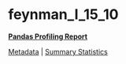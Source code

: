 # feynman_I_15_10

[**Pandas Profiling Report**](https://epistasislab.github.io/pmlb/profile/feynman_I_15_10.html)

[Metadata](metadata.yaml) | [Summary Statistics](summary_stats.tsv)

